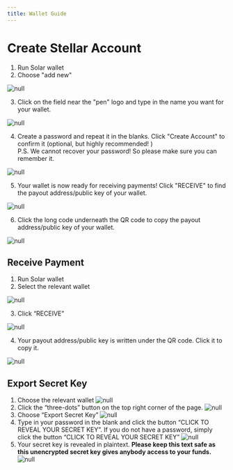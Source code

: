 ```yaml
---
title: Wallet Guide
---
```

# Create Stellar Account

1. Run Solar wallet
2. Choose "add new"

![null](/images/add-new.png)

3. Click on the field near the "pen" logo and type in the name you want for your wallet. 

![null](/images/rename-it-.png)

4. Create a password and repeat it in the blanks. Click "Create Account" to confirm it (optional, but highly recommended! )\
   P.S. We cannot recover your password! So please make sure you can remember it.

![null](/images/create-account.png)

5. Your wallet is now ready for receiving payments! Click "RECEIVE" to find the payout address/public key of your wallet. 

![null](/images/receive.png)

6. Click the long code underneath the QR code to copy the payout address/public key of your wallet. 

![null](/images/tap-to-copy.png)

## Receive Payment

1. Run Solar wallet
2. Select the relevant wallet

![null](/images/choose-an-account.png)

3. Click “RECEIVE”

![null](/images/receive.png)

4. Your payout address/public key is written under the QR code. Click it to copy it. 

![null](/images/tap-to-copy.png)

## Export Secret Key

1. Choose the relevant wallet
   ![null](/images/choose-an-account.png)
2. Click the “three-dots” button on the top right corner of the page.
   ![null](/images/three-dots.png)
3. Choose “Export Secret Key”
   ![null](/images/export-secret-key.png)
4. Type in your password in the blank and click the button “CLICK TO REVEAL YOUR SECRET KEY”. If you do not have a password, simply click the button “CLICK TO REVEAL YOUR SECRET KEY”
   ![null](/images/password-secret-.png)
5. Your secret key is revealed in plaintext. **Please keep this text safe as this unencrypted secret key gives anybody access to your funds.**\
   ![null](/images/secret-key.png)
